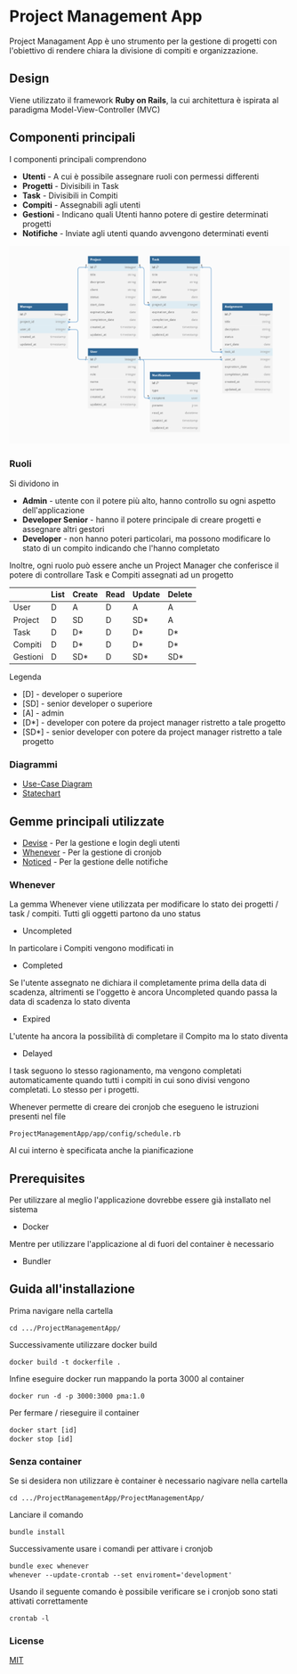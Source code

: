 # Project Management App
Project Managament App è uno strumento per la gestione di progetti con l'obiettivo di rendere chiara la divisione di compiti e organizzazione.

## Design
Viene utilizzato il framework **Ruby on Rails**, la cui architettura è ispirata al paradigma Model-View-Controller (MVC)

## Componenti principali
I componenti principali comprendono
- **Utenti** - A cui è possibile assegnare ruoli con permessi differenti
- **Progetti** - Divisibili in Task
- **Task** - Divisibili in Compiti
- **Compiti** - Assegnabili agli utenti
- **Gestioni** - Indicano quali Utenti hanno potere di gestire determinati progetti
- **Notifiche** - Inviate agli utenti quando avvengono determinati eventi

![ER Diagram](/ProjectManagementApp/app/assets/images/er_diagram.png)

### Ruoli
Si dividono in
- **Admin** - utente con il potere più alto, hanno controllo su ogni aspetto dell'applicazione
- **Developer Senior** - hanno il potere principale di creare progetti e assegnare altri gestori
- **Developer** - non hanno poteri particolari, ma possono modificare lo stato di un compito indicando che l'hanno completato

Inoltre, ogni ruolo può essere anche un Project Manager che conferisce il potere di controllare Task e Compiti assegnati ad un progetto

|            | List         | Create       | Read         | Update       | Delete       |
| ------------ | ------------ | ------------ | ------------ | ------------ | ------------ |
|  User  |  D | A  | D  |  A   | A  |
|  Project | D  | SD  | D  | SD*  |  A |
|  Task | D  |  D* |  D | D*  | D* |
|  Compiti |  D |  D* |  D |  D* | D*   |
|  Gestioni |  D | SD*  |  D |  SD* | SD*  |

Legenda
- [D] - developer o superiore
- [SD] - senior developer o superiore
- [A] - admin
- [D*] - developer con potere da project manager ristretto a tale progetto
- [SD*] - senior developer con potere da project manager ristretto a tale progetto

### Diagrammi 
- [Use-Case Diagram](/ProjectManagementApp/app/assets/images/UseCase.png)
- [Statechart](/ProjectManagementApp/app/assets/images/Statechart.png)

## Gemme principali utilizzate
- [Devise](https://github.com/heartcombo/devise) - Per la gestione e login degli utenti
- [Whenever](https://github.com/javan/whenever) - Per la gestione di cronjob
- [Noticed](https://github.com/excid3/noticed) - Per la gestione delle notifiche

### Whenever
La gemma Whenever viene utilizzata per modificare lo stato dei progetti / task / compiti.
Tutti gli oggetti partono da uno status
- Uncompleted

In particolare i Compiti vengono modificati in
- Completed

Se l'utente assegnato ne dichiara il completamente prima della data di scadenza, altrimenti se l'oggetto
è ancora Uncompleted quando passa la data di scadenza lo stato diventa
- Expired

L'utente ha ancora la possibilità di completare il Compito ma lo stato diventa
- Delayed


I task seguono lo stesso ragionamento, ma vengono completati automaticamente quando tutti i compiti in cui sono divisi vengono completati.
Lo stesso per i progetti.

Whenever permette di creare dei cronjob che esegueno le istruzioni presenti nel file
```
ProjectManagementApp/app/config/schedule.rb
```
Al cui interno è specificata anche la pianificazione

## Prerequisites

Per utilizzare al meglio l'applicazione dovrebbe essere già installato nel sistema
- Docker

Mentre per utilizzare l'applicazione al di fuori del container è necessario
- Bundler

## Guida all'installazione

Prima navigare nella cartella 

```
cd .../ProjectManagementApp/
```

Successivamente utilizzare docker build

```
docker build -t dockerfile .
```

Infine eseguire docker run mappando la porta 3000 al container

```
docker run -d -p 3000:3000 pma:1.0
```

Per fermare / rieseguire il container

```
docker start [id]
docker stop [id]
```

### Senza container

Se si desidera non utilizzare è container è necessario nagivare nella cartella

```
cd .../ProjectManagementApp/ProjectManagementApp/
```

Lanciare il comando 
```
bundle install
```

Successivamente usare i comandi per attivare i cronjob 
```
bundle exec whenever
whenever --update-crontab --set enviroment='development'
```

Usando il seguente comando è possibile verificare se i cronjob sono stati attivati correttamente 
```
crontab -l
```


### License

[MIT](/License.txt)